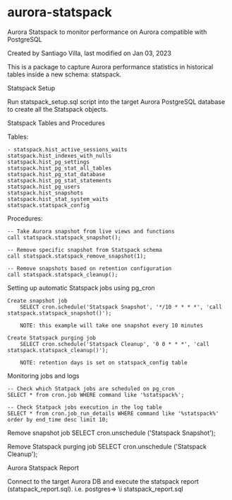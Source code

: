 # aurora-statspack

Aurora Statspack to monitor performance on Aurora compatible with PostgreSQL

Created by Santiago Villa, last modified on Jan 03, 2023

This is a package to capture Aurora performance statistics in historical tables inside a new schema: statspack.

Statspack Setup

Run statspack_setup.sql script into the target Aurora PostgreSQL database to create all the Statspack objects.

Statspack Tables and Procedures

Tables:
    
    - statspack.hist_active_sessions_waits
    statspack.hist_indexes_with_nulls
    statspack.hist_pg_settings
    statspack.hist_pg_stat_all_tables
    statspack.hist_pg_stat_database
    statspack.hist_pg_stat_statements
    statspack.hist_pg_users
    statspack.hist_snapshots
    statspack.hist_stat_system_waits
    statspack.statspack_config

Procedures:

    -- Take Aurora snapshot from live views and functions
    call statspack.statspack_snapshot();

    -- Remove specific snapshot from Statspack schema
    call statspack.statspack_remove_snapshot(1);

    -- Remove snapshots based on retention configuration
    call statspack.statspack_cleanup();

Setting up automatic Statspack jobs using pg_cron

    Create snapshot job
    	SELECT cron.schedule('Statspack Snapshot', '*/10 * * * *', 'call statspack.statspack_snapshot()');

    	NOTE: this example will take one snapshot every 10 minutes

    Create Statspack purging job
    	SELECT cron.schedule('Statspack Cleanup', '0 0 * * *', 'call statspack.statspack_cleanup()');

    	NOTE: retention days is set on statspack_config table

Monitoring jobs and logs

    -- Check which Statpack jobs are scheduled on pg_cron
    SELECT * from cron.job WHERE command like '%statspack%';

    -- Check Statpack jobs execution in the log table
    SELECT * from cron.job_run_details WHERE command like '%statspack%' order by end_time desc limit 10;

Remove snapshot job
SELECT cron.unschedule ('Statspack Snapshot');

Remove Statspack purging job
SELECT cron.unschedule ('Statspack Cleanup');

Aurora Statspack Report

Connect to the target Aurora DB and execute the statspack report (statspack_report.sql).
i.e.
postgres=> \i statspack_report.sql
